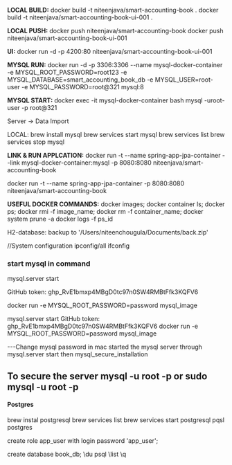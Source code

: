 **LOCAL BUILD:**
docker build -t niteenjava/smart-accounting-book . 
docker build -t niteenjava/smart-accounting-book-ui-001 .

**LOCAL PUSH:**
docker push niteenjava/smart-accounting-book
docker push niteenjava/smart-accounting-book-ui-001

**UI:**
docker run -d -p 4200:80 niteenjava/smart-accounting-book-ui-001

**MYSQL RUN:**
docker run -d -p 3306:3306 --name mysql-docker-container -e MYSQL_ROOT_PASSWORD=root123 -e
MYSQL_DATABASE=smart_accounting_book_db -e MYSQL_USER=root-user -e MYSQL_PASSWORD=root@321 mysql:8

**MYSQL START:**
docker exec -it mysql-docker-container bash mysql -uroot-user -p root@321

Server -> Data Import

LOCAL:
brew install mysql
brew services start mysql
brew services list
brew services stop mysql

**LINK & RUN APPLCATION:**
docker run -t --name spring-app-jpa-container --link mysql-docker-container:mysql -p 8080:8080
niteenjava/smart-accounting-book

docker run -t --name spring-app-jpa-container -p 8080:8080 niteenjava/smart-accounting-book

**USEFUL DOCKER COMMANDS:**
docker images;
docker container ls;
docker ps;
docker rmi -f image_name;
docker rm -f container_name;
docker system prune -a
docker logs -f ps_id

H2-database:
backup to '/Users/niteenchougula/Documents/back.zip'

//System configuration
ipconfig/all
ifconfig

### start mysql in command
mysql.server start

GitHub token: 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

docker run -e MYSQL_ROOT_PASSWORD=password mysql_image

mysql.server start GitHub token: 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 docker run -e MYSQL_ROOT_PASSWORD=password
mysql_image

---Change mysql password in mac
started the mysql server through
mysql.server start 
then
mysql_secure_installation

To secure the server
mysql -u root -p
or
sudo mysql -u root -p
---

#### Postgres
brew instal postgresql
brew services list
brew services start postgresql
pqsl postgres

create role app_user with login password 'app_user';

create database book_db;
\du
psql
\list
\q